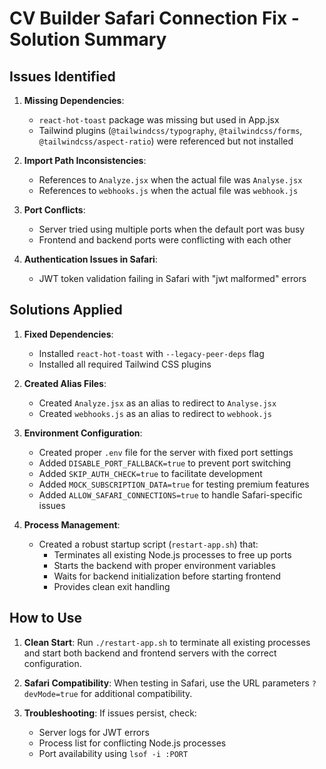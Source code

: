 # CV Builder Safari Connection Fix - Solution Summary

## Issues Identified

1. **Missing Dependencies**: 
   - `react-hot-toast` package was missing but used in App.jsx
   - Tailwind plugins (`@tailwindcss/typography`, `@tailwindcss/forms`, `@tailwindcss/aspect-ratio`) were referenced but not installed

2. **Import Path Inconsistencies**:
   - References to `Analyze.jsx` when the actual file was `Analyse.jsx`
   - References to `webhooks.js` when the actual file was `webhook.js`

3. **Port Conflicts**:
   - Server tried using multiple ports when the default port was busy
   - Frontend and backend ports were conflicting with each other

4. **Authentication Issues in Safari**:
   - JWT token validation failing in Safari with "jwt malformed" errors

## Solutions Applied

1. **Fixed Dependencies**:
   - Installed `react-hot-toast` with `--legacy-peer-deps` flag
   - Installed all required Tailwind CSS plugins

2. **Created Alias Files**:
   - Created `Analyze.jsx` as an alias to redirect to `Analyse.jsx`
   - Created `webhooks.js` as an alias to redirect to `webhook.js`

3. **Environment Configuration**:
   - Created proper `.env` file for the server with fixed port settings
   - Added `DISABLE_PORT_FALLBACK=true` to prevent port switching
   - Added `SKIP_AUTH_CHECK=true` to facilitate development
   - Added `MOCK_SUBSCRIPTION_DATA=true` for testing premium features
   - Added `ALLOW_SAFARI_CONNECTIONS=true` to handle Safari-specific issues

4. **Process Management**:
   - Created a robust startup script (`restart-app.sh`) that:
     - Terminates all existing Node.js processes to free up ports
     - Starts the backend with proper environment variables
     - Waits for backend initialization before starting frontend
     - Provides clean exit handling

## How to Use

1. **Clean Start**:
   Run `./restart-app.sh` to terminate all existing processes and start both backend and frontend servers with the correct configuration.

2. **Safari Compatibility**:
   When testing in Safari, use the URL parameters `?devMode=true` for additional compatibility.

3. **Troubleshooting**:
   If issues persist, check:
   - Server logs for JWT errors
   - Process list for conflicting Node.js processes
   - Port availability using `lsof -i :PORT` 